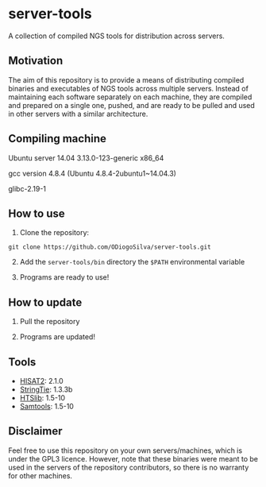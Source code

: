 # server-tools

A collection of compiled NGS tools for distribution across servers.

## Motivation

The aim of this repository is to provide a means of distributing compiled binaries and executables of NGS tools across multiple servers. Instead of maintaining each software separately on each machine, they are compiled and prepared on a single one, pushed, and are ready to be pulled and used in other servers with a similar architecture.

## Compiling machine

Ubuntu server 14.04 3.13.0-123-generic x86_64

gcc version 4.8.4 (Ubuntu 4.8.4-2ubuntu1~14.04.3)

glibc-2.19-1

## How to use

1. Clone the repository:

```
git clone https://github.com/ODiogoSilva/server-tools.git
```

2. Add the `server-tools/bin` directory the `$PATH` environmental variable

3. Programs are ready to use!

## How to update

1. Pull the repository

2. Programs are updated!


## Tools

- [HISAT2](https://ccb.jhu.edu/software/hisat2/index.shtml): 2.1.0
- [StringTie](https://ccb.jhu.edu/software/stringtie/): 1.3.3b
- [HTSlib](http://www.htslib.org/): 1.5-10
- [Samtools](http://www.htslib.org/): 1.5-10

## Disclaimer

Feel free to use this repository on your own servers/machines, which is under the GPL3 licence. However, note that these binaries were meant to be used in the servers of the repository contributors, so there is no warranty for other machines. 

